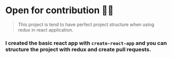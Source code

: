 # Open for contribution  :tada::tada:


>This project is tend to have perfect project structure when using redux in react application. 

   ### I created the basic react app with  `create-react-app`  and you can structure the project with redux and create pull requests.
